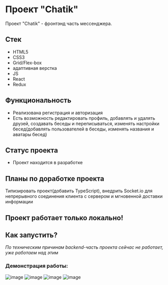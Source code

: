 # Проект "Chatik"
Проект "Chatik" - фронтэнд часть мессенджера.

## Стек
- HTML5
- CSS3
- Grid/Flex-box
- адаптивная верстка
- JS
- React
- Redux

## Функциональность
- Реализована регистрация и авторизация
- Есть возможность редактировать профиль, добавлять и удалять друзей, создавать беседы и переписываться, изменять настройки бесед(добавлять пользователей в беседы, изменять названия и аватары бесед)

## Статус проекта
- Проект находится в разработке

## Планы по доработке проекта
Типизировать проект(добавить TypeScript), внедрить Socket.io для непрерывного соединения клиента с сервером и мгновенной доставки информации

## Проект работает только локально!
## Как запустить?
*По техническим причинам backend-часть проекта сейчас не работает, уже работаем над этим*

### Демонстрация работы:
![image](https://github.com/Agregati4/Chatik/assets/117747237/ce134d55-5f62-4f3e-981f-eebe49bc61fb)
![image](https://github.com/algoritmi4/Chatik/assets/117747237/9f863db8-7258-4d31-89a0-e4e2d8355f96)
![image](https://github.com/algoritmi4/Chatik/assets/117747237/ce317912-bdb6-41ef-9c61-91262a9b2248)
![image](https://github.com/algoritmi4/Chatik/assets/117747237/1ea0cb29-7f53-4280-bfa3-87f6a52bc327)
